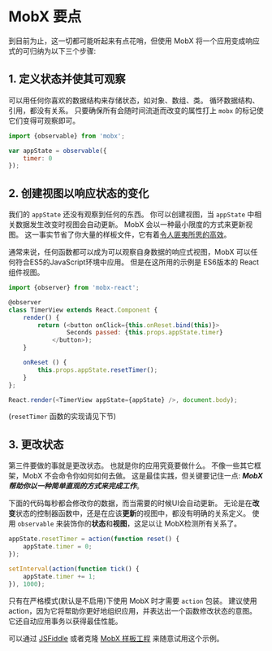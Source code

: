 # MobX 要点

到目前为止，这一切都可能听起来有点花哨，但使用 MobX 将一个应用变成响应式的可归纳为以下三个步骤:

## 1. 定义状态并使其可观察

可以用任何你喜欢的数据结构来存储状态，如对象、数组、类。
循环数据结构、引用，都没有关系。
只要确保所有会随时间流逝而改变的属性打上 `mobx` 的标记使它们变得可观察即可。

```javascript
import {observable} from 'mobx';

var appState = observable({
    timer: 0
});
```

## 2. 创建视图以响应状态的变化

我们的 `appState` 还没有观察到任何的东西。
你可以创建视图，当 `appState` 中相关数据发生改变时视图会自动更新。
MobX 会以一种最小限度的方式来更新视图。
这一事实节省了你大量的样板文件，它有着[令人匪夷所思的高效](https://mendix.com/tech-blog/making-react-reactive-pursuit-high-performing-easily-maintainable-react-apps/)。

通常来说，任何函数都可以成为可以观察自身数据的响应式视图，MobX 可以任何符合ES5的JavaScript环境中应用。
但是在这所用的示例是 ES6版本的 React 组件视图。

```javascript
import {observer} from 'mobx-react';

@observer
class TimerView extends React.Component {
    render() {
        return (<button onClick={this.onReset.bind(this)}>
                Seconds passed: {this.props.appState.timer}
            </button>);
    }

    onReset () {
        this.props.appState.resetTimer();
    }
};

React.render(<TimerView appState={appState} />, document.body);
```

(`resetTimer` 函数的实现请见下节)

## 3. 更改状态

第三件要做的事就是更改状态。
也就是你的应用究竟要做什么。
不像一些其它框架，MobX 不会命令你如何如何去做。
这是最佳实践，但关键要记住一点:
***MobX 帮助你以一种简单直观的方式来完成工作***。

下面的代码每秒都会修改你的数据，而当需要的时候UI会自动更新。
无论是在**改变**状态的控制器函数中，还是在应该**更新**的视图中，都没有明确的关系定义。
使用 `observable` 来装饰你的**状态**和**视图**，这足以让 MobX检测所有关系了。



```javascript
appState.resetTimer = action(function reset() {
    appState.timer = 0;
});

setInterval(action(function tick() {
    appState.timer += 1;
}), 1000);
```

只有在严格模式(默认是不启用)下使用 MobX 时才需要 `action` 包装。
建议使用 action，因为它将帮助你更好地组织应用，并表达出一个函数修改状态的意图。
它还自动应用事务以获得最佳性能。

可以通过 [JSFiddle](http://jsfiddle.net/mweststrate/wgbe4guu/) 或者克隆 [MobX 样板工程](https://github.com/mobxjs/mobx-react-boilerplate) 来随意试用这个示例。
